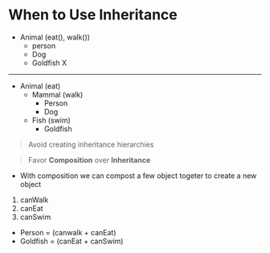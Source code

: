 # When to Use Inheritance

- Animal (eat(), walk())
  - person
  - Dog
  - Goldfish X

---

- Animal (eat)
  - Mammal (walk)
    - Person
    - Dog
  - Fish (swim)
    - Goldfish

> Avoid creating inheritance hierarchies

> Favor **Composition** over **Inheritance**

- With composition we can compost a few object togeter to create a new object

1. canWalk
2. canEat
3. canSwim

- Person = (canwalk + canEat)
- Goldfish = (canEat + canSwim)
